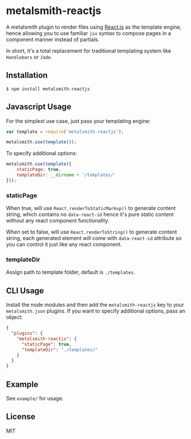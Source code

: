 
# metalsmith-reactjs

  A metalsmith plugin to render files using [React.js](http://facebook.github.io/react/) as the template engine, hence allowing you to use familiar `jsx` syntax to compose pages in a component manner instead of partials.

  In short, it's a total replacement for traditional templating system like `Handlebars` or `Jade`.


## Installation

    $ npm install metalsmith-reactjs

## Javascript Usage

  For the simplest use case, just pass your templating engine:

```js
var template = require('metalsmith-reactjs');

metalsmith.use(template());
```

  To specify additional options:

```js
metalsmith.use(template({
    staticPage: true, 
    templateDir: __dirname + '/templates/' 
}));
```

### staticPage
When true, will use `React.renderToStaticMarkup()` to generate content string, which contains no `data-react-id` hence it's pure static content without any react component functionality.

When set to false, will use `React.renderToString()` to generate content string, each generated element will come with `data-react-id` attribute so you can control it just like any react component.

### templateDir
Assign path to template folder, default is `./templates`.


## CLI Usage

  Install the node modules and then add the `metalsmith-reactjs` key to your `metalsmith.json` plugins. If you want to specify additional options, pass an object:

```json
{
  "plugins": {
    "metalsmith-reactjs": {
      "staticPage": true,
      "templateDir": "./templates/"
    }
  }
}
```

## Example

See `example/` for usage.

## License

  MIT